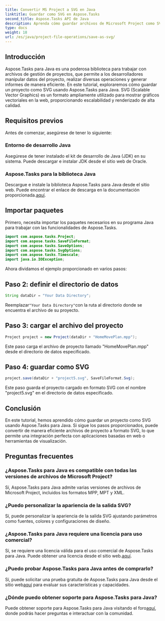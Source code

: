 ```yaml
---
title: Convertir MS Project a SVG en Java
linktitle: Guardar como SVG en Aspose.Tasks
second_title: Aspose.Tasks API de Java
description: Aprenda cómo guardar archivos de Microsoft Project como SVG en Java usando la biblioteca Aspose.Tasks. Guía paso a paso con ejemplos de código.
type: docs
weight: 18
url: /es/java/project-file-operations/save-as-svg/
---
```

## Introducción
Aspose.Tasks para Java es una poderosa biblioteca para trabajar con archivos de gestión de proyectos, que permite a los desarrolladores manipular datos del proyecto, realizar diversas operaciones y generar informes de manera eficiente. En este tutorial, exploraremos cómo guardar un proyecto como SVG usando Aspose.Tasks para Java. SVG (Scalable Vector Graphics) es un formato ampliamente utilizado para mostrar gráficos vectoriales en la web, proporcionando escalabilidad y renderizado de alta calidad.
## Requisitos previos
Antes de comenzar, asegúrese de tener lo siguiente:
### Entorno de desarrollo Java
Asegúrese de tener instalado el kit de desarrollo de Java (JDK) en su sistema. Puede descargar e instalar JDK desde el sitio web de Oracle.
### Aspose.Tasks para la biblioteca Java
 Descargue e instale la biblioteca Aspose.Tasks para Java desde el sitio web. Puede encontrar el enlace de descarga en la documentación proporcionada.[aquí](https://releases.aspose.com/tasks/java/).

## Importar paquetes
Primero, necesita importar los paquetes necesarios en su programa Java para trabajar con las funcionalidades de Aspose.Tasks.

```java
import com.aspose.tasks.Project;
import com.aspose.tasks.SaveFileFormat;
import com.aspose.tasks.SaveOptions;
import com.aspose.tasks.SvgOptions;
import com.aspose.tasks.Timescale;
import java.io.IOException;
```

Ahora dividamos el ejemplo proporcionado en varios pasos:
## Paso 2: definir el directorio de datos
```java
String dataDir = "Your Data Directory";
```
 Reemplazar`"Your Data Directory"`con la ruta al directorio donde se encuentra el archivo de su proyecto.
## Paso 3: cargar el archivo del proyecto
```java
Project project = new Project(dataDir + "HomeMovePlan.mpp");
```
Este paso carga el archivo de proyecto llamado "HomeMovePlan.mpp" desde el directorio de datos especificado.
## Paso 4: guardar como SVG
```java
project.save(dataDir + "project5.svg", SaveFileFormat.Svg);
```
Este paso guarda el proyecto cargado en formato SVG con el nombre "project5.svg" en el directorio de datos especificado.

## Conclusión
En este tutorial, hemos aprendido cómo guardar un proyecto como SVG usando Aspose.Tasks para Java. Si sigue los pasos proporcionados, puede convertir de manera eficiente archivos de proyecto a formato SVG, lo que permite una integración perfecta con aplicaciones basadas en web o herramientas de visualización.
## Preguntas frecuentes
### ¿Aspose.Tasks para Java es compatible con todas las versiones de archivos de Microsoft Project?
Sí, Aspose.Tasks para Java admite varias versiones de archivos de Microsoft Project, incluidos los formatos MPP, MPT y XML.
### ¿Puedo personalizar la apariencia de la salida SVG?
Sí, puede personalizar la apariencia de la salida SVG ajustando parámetros como fuentes, colores y configuraciones de diseño.
### ¿Aspose.Tasks para Java requiere una licencia para uso comercial?
 Sí, se requiere una licencia válida para el uso comercial de Aspose.Tasks para Java. Puede obtener una licencia desde el sitio web.[aquí](https://purchase.aspose.com/temporary-license/).
### ¿Puedo probar Aspose.Tasks para Java antes de comprarlo?
 Sí, puede solicitar una prueba gratuita de Aspose.Tasks para Java desde el sitio web[aquí](https://purchase.aspose.com/buy) para evaluar sus características y capacidades.
### ¿Dónde puedo obtener soporte para Aspose.Tasks para Java?
 Puede obtener soporte para Aspose.Tasks para Java visitando el foro[aquí](https://forum.aspose.com/c/tasks/15), donde podrás hacer preguntas e interactuar con la comunidad.